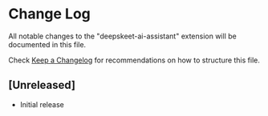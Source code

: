 # Change Log

All notable changes to the "deepskeet-ai-assistant" extension will be documented in this file.

Check [Keep a Changelog](http://keepachangelog.com/) for recommendations on how to structure this file.

## [Unreleased]

- Initial release